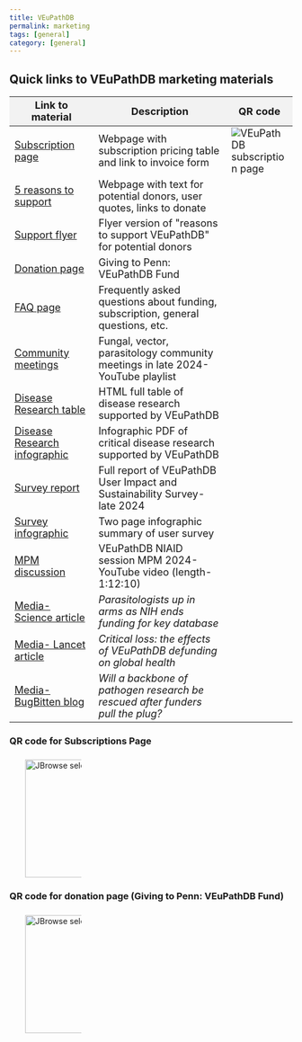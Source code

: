 ```yaml
---
title: VEuPathDB 
permalink: marketing
tags: [general]
category: [general]
---
```



<html lang="en">
<head>
  <meta charset="UTF-8">
  <title>Quick links to VEuPathDB promotional/marketing materials</title>
  <style>
    table {
      width: 100%;
      border-collapse: collapse;
      font-size: 18px;
    }

    th, td {
      border: 1px solid #000;
      padding: 8px;
      text-align: left;
    }

    th {
      background-color: #f2f2f2;
    }

    img {
      max-width: 100px;
      height: auto;
    }
  </style>
</head>
<body>

<h2>Quick links to VEuPathDB marketing materials</h2>

  <table>
    <thead>
      <tr>
        <th>Link to material</th>
        <th>Description</th>
        <th>QR code</th>
      </tr>
    </thead>
    <tbody>
      <tr>
        <td><a target="_blank" href="https://veupathdb.org/veupathdb/app/static-content/subscriptions.html">Subscription page</a></td>
        <td>Webpage with subscription pricing table and link to invoice form</td>
        <td><img src="{{ "/assets/images/qr_code_subscription.png" | absolute_url }}" alt="VEuPathDB subscription page"/></td>
      </tr>
      <tr>
        <td><a target="_blank" href="https://veupathdb.org/veupathdb/app/static-content/why-support.html">5 reasons to support</a></td>
        <td>Webpage with text for potential donors, user quotes, links to donate</td>
        <td></td>
      </tr>
      <tr>
        <td><a target="_blank" href="https://static-content.veupathdb.org/documents/VEuPathDB_Support_Flyer.pdf">Support flyer</a></td>
        <td>Flyer version of "reasons to support VEuPathDB" for potential donors</td>
        <td></td>
      </tr>
      <tr>
        <td><a target="_blank" href="https://giving.apps.upenn.edu/fund?program=SAS&fund=605878">Donation page</a></td>
        <td>Giving to Penn: VEuPathDB Fund</td>
        <td></td>
      </tr>
      <tr>
        <td><a target="_blank" href="https://veupathdb.org/veupathdb/app/static-content/faq.html">FAQ page</a></td>
        <td>Frequently asked questions about funding, subscription, general questions, etc.</td>
        <td></td>
      </tr>
      <tr>
        <td><a target="_blank" href="https://www.youtube.com/playlist?list=PLWzQB3i5sYAJPNE0fhag6Dm0TKwwMsQjE">Community meetings</a></td>
        <td>Fungal, vector, parasitology community meetings in late 2024- YouTube playlist</td>
        <td></td>
      </tr>
      <tr>
        <td><a target="_blank" href="https://veupathdb.org/veupathdb/app/static-content/disease-research.html">Disease Research table</a></td>
        <td>HTML full table of disease research supported by VEuPathDB</td>
        <td></td>
      </tr>
      <tr>
        <td><a target="_blank" href="https://static-content.veupathdb.org/documents/Disease_Research_Supported.pdf">Disease Research infographic</a></td>
        <td>Infographic PDF of critical disease research supported by VEuPathDB</td>
        <td></td>
      </tr>
      <tr>
        <td><a target="_blank" href="https://static-content.veupathdb.org/documents/PUBLIC_REPORT_VEuPathDB_User_Impact_Sustainability_Survey.pdf">Survey report</a></td>
        <td>Full report of VEuPathDB User Impact and Sustainability Survey- late 2024</td>
        <td></td>
      </tr>
      <tr>
        <td><a target="_blank" href="https://static-content.veupathdb.org/documents/Survey_Summary.pdf">Survey infographic</a></td>
        <td>Two page infographic summary of user survey</td>
        <td></td>
      </tr>
      <tr>
        <td><a target="_blank" href="https://www.youtube.com/watch?v=zyF4dUnSG5Q">MPM discussion</a></td>
        <td>VEuPathDB NIAID session MPM 2024- YouTube video (length- 1:12:10)</td>
        <td></td>
      </tr>
      <tr>
        <td><a target="_blank" href="https://www.science.org/content/article/parasitologists-arms-nih-ends-funding-key-database">Media- Science article</a></td>
        <td><i>Parasitologists up in arms as NIH ends funding for key database</i></td>
        <td></td>
      </tr>
      <tr>
        <td><a target="_blank" href="https://www.thelancet.com/journals/lanmic/article/PIIS2666-5247(24)00241-6/fulltext">Media- Lancet article</a></td>
        <td><i>Critical loss: the effects of VEuPathDB defunding on global health</i></td>
        <td></td>
      </tr>
      <tr>
        <td><a target="_blank" href="https://blogs.biomedcentral.com/bugbitten/2024/09/20/will-a-backbone-of-pathogen-research-be-rescued-after-funders-pull-the-plug/">Media- BugBitten blog</a></td>
        <td><i>Will a backbone of pathogen research be rescued after funders pull the plug?</i></td>
        <td></td>
      </tr>
    </tbody>
  </table>

 <h3>QR code for Subscriptions Page</h3>
  <img style="width: 15em; margin-top: .5em; margin-left: 2em;" src="{{ "/assets/images/qr_code_subscription.png" | absolute_url }}" alt="JBrowse select tracks"/>

  <h3>QR code for donation page (Giving to Penn: VEuPathDB Fund)</h3>
  <img style="width: 15em; margin-top: .5em; margin-left: 2em;" src="{{ "/assets/images/qr_code_donation.png" | absolute_url }}" alt="JBrowse select tracks"/>

</body>
</html>
